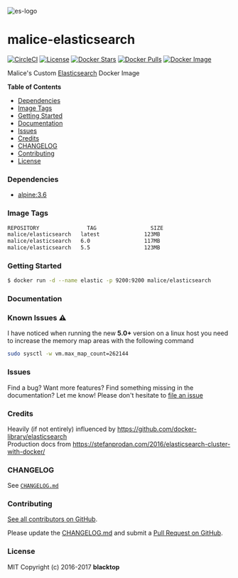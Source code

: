 ![es-logo](https://raw.githubusercontent.com/maliceio/elasticsearch/master/es-logo.png)

malice-elasticsearch
====================

[![CircleCI](https://circleci.com/gh/maliceio/elasticsearch.png?style=shield)](https://circleci.com/gh/maliceio/elasticsearch) [![License](http://img.shields.io/:license-mit-blue.svg)](http://doge.mit-license.org) [![Docker Stars](https://img.shields.io/docker/stars/malice/elasticsearch.svg)](https://hub.docker.com/r/malice/elasticsearch/) [![Docker Pulls](https://img.shields.io/docker/pulls/malice/elasticsearch.svg)](https://hub.docker.com/r/malice/elasticsearch/) [![Docker Image](https://img.shields.io/badge/docker%20image-123MB-blue.svg)](https://hub.docker.com/r/malice/elasticsearch/)

Malice's Custom [Elasticsearch](https://www.elastic.co/products/elasticsearch) Docker Image

**Table of Contents**

-	[Dependencies](#dependencies)
-	[Image Tags](#image-tags)
-	[Getting Started](#getting-started)
-	[Documentation](#documentation)
-	[Issues](#issues)
-	[Credits](#credits)
-	[CHANGELOG](#changelog)
-	[Contributing](#contributing)
-	[License](#license)

### Dependencies

-	[alpine:3.6](https://index.docker.io/_/gliderlabs/alpine/)

### Image Tags

```bash
REPOSITORY               TAG                 SIZE
malice/elasticsearch   latest              123MB
malice/elasticsearch   6.0                 117MB
malice/elasticsearch   5.5                 123MB
```

### Getting Started

```bash
$ docker run -d --name elastic -p 9200:9200 malice/elasticsearch
```

### Documentation

### Known Issues :warning:

I have noticed when running the new **5.0+** version on a linux host you need to increase the memory map areas with the following command

```bash
sudo sysctl -w vm.max_map_count=262144
```

### Issues

Find a bug? Want more features? Find something missing in the documentation? Let me know! Please don't hesitate to [file an issue](https://github.com/maliceio/elasticsearch/issues/new)

### Credits

Heavily (if not entirely) influenced by https://github.com/docker-library/elasticsearch  
Production docs from https://stefanprodan.com/2016/elasticsearch-cluster-with-docker/

### CHANGELOG

See [`CHANGELOG.md`](https://github.com/maliceio/elasticsearch/blob/master/CHANGELOG.md)

### Contributing

[See all contributors on GitHub](https://github.com/maliceio/elasticsearch/graphs/contributors).

Please update the [CHANGELOG.md](https://github.com/maliceio/elasticsearch/blob/master/CHANGELOG.md) and submit a [Pull Request on GitHub](https://help.github.com/articles/using-pull-requests/).

### License

MIT Copyright (c) 2016-2017 **blacktop**
